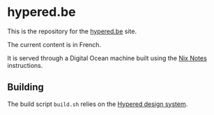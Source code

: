 # hypered.be

This is the repository for the [hypered.be](https://hypered.be) site.

The current content is in French.

It is served through a Digital Ocean machine built using the [Nix
Notes](https://github.com/noteed/nix-notes) instructions.


## Building

The build script `build.sh` relies on the [Hypered design
system](https://github.com/hypered/design).

